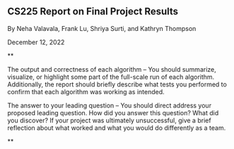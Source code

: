 CS225 Report on Final Project Results
------------------------

By Neha Valavala, Frank Lu, Shriya Surti, and Kathryn Thompson

December 12, 2022

**

The output and correctness of each algorithm – You should summarize, visualize, or highlight some part of the full-scale run of each algorithm. Additionally, the report should briefly describe what tests you performed to confirm that each algorithm was working as intended.

The answer to your leading question – You should direct address your proposed leading question. How did you answer this question? What did you discover? If your project was ultimately unsuccessful, give a brief reflection about what worked and what you would do differently as a team.

**
